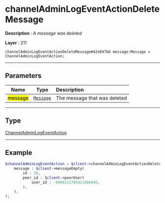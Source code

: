 # channelAdminLogEventActionDeleteMessage

**Description** : *A message was deleted*

**Layer** : 211

```tl
channelAdminLogEventActionDeleteMessage#42e047bb message:Message = ChannelAdminLogEventAction;
```

---

## Parameters

| Name | Type | Description |
| :---: | :---: | :--- |
| <mark>message</mark> | [`Message`](type/Message) | The message that was deleted |

---

## Type

[ChannelAdminLogEventAction](type/ChannelAdminLogEventAction)

---

## Example

```php
$channelAdminLogEventAction = $client->channelAdminLogEventActionDeleteMessage(
	message : $client->messageEmpty(
		id : 20,
		peer_id : $client->peerUser(
			user_id : -8966111785421866445,
		),
	),
);
```